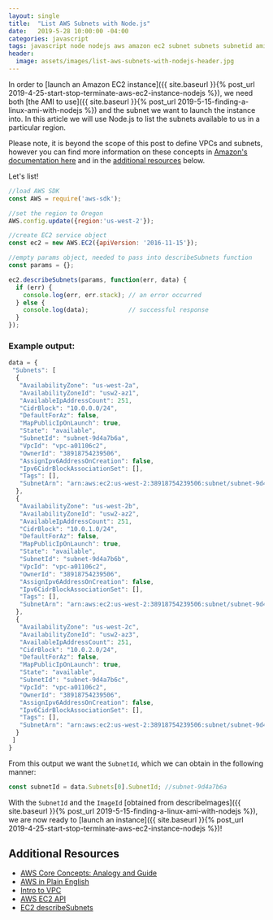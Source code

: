 ```yaml
---
layout: single
title:  "List AWS Subnets with Node.js"
date:   2019-5-28 10:00:00 -04:00
categories: javascript
tags: javascript node nodejs aws amazon ec2 subnet subnets subnetid ami cloud
header:
  image: assets/images/list-aws-subnets-with-nodejs-header.jpg
---
```

In order to [launch an Amazon EC2 instance]({{ site.baseurl }}{% post_url 2019-4-25-start-stop-terminate-aws-ec2-instance-nodejs %}), we need both [the AMI to use]({{ site.baseurl }}{% post_url 2019-5-15-finding-a-linux-ami-with-nodejs %}) and the subnet we want to launch the instance into. In this article we will use Node.js to list the subnets available to us in a particular region.

Please note, it is beyond the scope of this post to define VPCs and subnets, however you can find more information on these concepts in [Amazon's documentation here](https://docs.aws.amazon.com/vpc/latest/userguide/VPC_Subnets.html) and in the [additional resources](#additional-resources) below.

Let's list!

```javascript
//load AWS SDK
const AWS = require('aws-sdk');

//set the region to Oregon
AWS.config.update({region:'us-west-2'});

//create EC2 service object
const ec2 = new AWS.EC2({apiVersion: '2016-11-15'});

//empty params object, needed to pass into describeSubnets function
const params = {};

ec2.describeSubnets(params, function(err, data) {
  if (err) {
    console.log(err, err.stack); // an error occurred
  } else {
    console.log(data);           // successful response
  }  
});
```

### Example output:
```javascript
data = {
 "Subnets": [
  {
   "AvailabilityZone": "us-west-2a",
   "AvailabilityZoneId": "usw2-az1",
   "AvailableIpAddressCount": 251,
   "CidrBlock": "10.0.0.0/24",
   "DefaultForAz": false,
   "MapPublicIpOnLaunch": true,
   "State": "available",
   "SubnetId": "subnet-9d4a7b6a",
   "VpcId": "vpc-a01106c2",
   "OwnerId": "38918754239506",
   "AssignIpv6AddressOnCreation": false,
   "Ipv6CidrBlockAssociationSet": [],
   "Tags": [],
   "SubnetArn": "arn:aws:ec2:us-west-2:38918754239506:subnet/subnet-9d4a7b6a"
  },   
  {
   "AvailabilityZone": "us-west-2b",
   "AvailabilityZoneId": "usw2-az2",
   "AvailableIpAddressCount": 251,
   "CidrBlock": "10.0.1.0/24",
   "DefaultForAz": false,
   "MapPublicIpOnLaunch": true,
   "State": "available",
   "SubnetId": "subnet-9d4a7b6b",
   "VpcId": "vpc-a01106c2",
   "OwnerId": "38918754239506",
   "AssignIpv6AddressOnCreation": false,
   "Ipv6CidrBlockAssociationSet": [],
   "Tags": [],
   "SubnetArn": "arn:aws:ec2:us-west-2:38918754239506:subnet/subnet-9d4a7b6b"
  },
  {
   "AvailabilityZone": "us-west-2c",
   "AvailabilityZoneId": "usw2-az3",
   "AvailableIpAddressCount": 251,
   "CidrBlock": "10.0.2.0/24",
   "DefaultForAz": false,
   "MapPublicIpOnLaunch": true,
   "State": "available",
   "SubnetId": "subnet-9d4a7b6c",
   "VpcId": "vpc-a01106c2",
   "OwnerId": "38918754239506",
   "AssignIpv6AddressOnCreation": false,
   "Ipv6CidrBlockAssociationSet": [],
   "Tags": [],
   "SubnetArn": "arn:aws:ec2:us-west-2:38918754239506:subnet/subnet-9d4a7b6c"
  }
 ]
}
```

From this output we want the `SubnetId`, which we can obtain in the following manner:
```javascript
const subnetId = data.Subnets[0].SubnetId; //subnet-9d4a7b6a
```

With the `SubnetId` and the `ImageId` [obtained from describeImages]({{ site.baseurl }}{% post_url 2019-5-15-finding-a-linux-ami-with-nodejs %}), we are now ready to [launch an instance]({{ site.baseurl }}{% post_url 2019-4-25-start-stop-terminate-aws-ec2-instance-nodejs %})!

## Additional Resources
- [AWS Core Concepts: Analogy and Guide](https://start.jcolemorrison.com/aws-vpc-core-concepts-analogy-guide/)
- [AWS in Plain English](https://www.expeditedssl.com/aws-in-plain-english)
- [Intro to VPC](https://medium.com/tensult/intro-to-vpc-548b69f1bd1f)
- [AWS EC2 API](https://docs.aws.amazon.com/AWSJavaScriptSDK/latest/AWS/EC2.html)
- [EC2 describeSubnets](https://docs.aws.amazon.com/AWSJavaScriptSDK/latest/AWS/EC2.html#describeSubnets-property)
